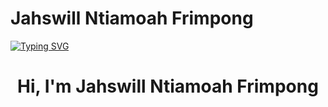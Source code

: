 # Jahswill Ntiamoah Frimpong
[![Typing SVG](https://readme-typing-svg.herokuapp.com/?duration=7000&color=%288CB8FF&vCenter=true&width=800&height=40&lines=Hello+%7C+Hola+%7C+Bonjour+%7C+Привет+%7C+你好+%7C+こんにちは+%7C+नमस्ते+%7C+Jambo+;+Welcome+to+my+Github+profile+I%27m+Jahswill+Ntiamoah+Frimpong+🌍 )](https://git.io/typing-svg)
<!-- | Hola | Olá | Bonjour | Привет | 你好 | こんにちは | أهلا | नमस्ते Jambo-->
<h1 align="center">Hi, I'm Jahswill Ntiamoah Frimpong</h1>
